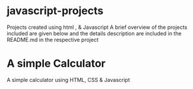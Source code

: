 # javascript-projects
 Projects created using html , &amp; Javascript
 A brief overview of the projects included are given below and the details description are included in the README.md in the respective project
 
# A simple Calculator
 A simple calculator using HTML, CSS &amp; Javascript

